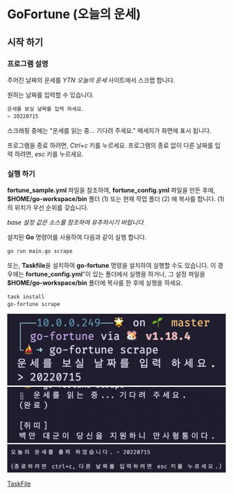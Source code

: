 # GoFortune (오늘의 운세)
## 시작 하기

### 프로그램 설명

주어진 날짜의 운세를 *YTN 오늘의 운세* 사이트에서 스크랩 합니다.

원하는 날짜를 입력할 수 있습니다.
```bash
운세를 보실 날짜를 입력 하세요.
> 20220715
```
스크래핑 중에는 "운세를 읽는 중... 기다려 주세요." 메세지가 화면에 표시 됩니다.

프로그램을 종료 하려면, *Ctrl+c* 키를 누르세요.
프로그램의 종료 없이 다른 날짜를 입력 하려면, *esc* 키를 누르세요.


### 실행 하기

**fortune_sample.yml** 파일을 참조하여, **fortune_config.yml** 파일을 만든 후에,
**$HOME/go-workspace/bin** 폴더 (1) 또는 현재 작업 폴더 (2) 에 복사를 합니다.
(1) 의 위치가 우선 순위를 갖습니다.

*base 설정 값은 소스를 참조하여 유추하시기 바랍니다.*

설치된 **Go** 명령어를 사용하여 다음과 같이 실행 합니다.

```bash
go run main.go scrape
```

또는, **Taskfile**을 설치하여 **go-fortune** 명령을 설치하여 실행할 수도 있습니다.
이 경우에는 **fortune_config.yml**"이 있는 폴더에서 실행을 하거나, 그 설정 파일을
**$HOME/go-workspace/bin** 폴더에 복사를 한 후에 실행을 하세요.

```bash
task install
go-fortune scrape
```
![Scr1](./screenshots/scr_1.png)
![Scr2](./screenshots/scr_2.png)
![Scr3](./screenshots/scr_3.png)

[TaskFile](https://taskfile.dev/)
